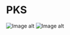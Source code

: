 # PKS

![Image alt](https://github.com/{NikaSof}/{PKS}/raw/{main}/pr_1_1.png)
![Image alt](https://github.com/{NikaSof}/{PKS}/raw/{master}/pr_1_2.png)
